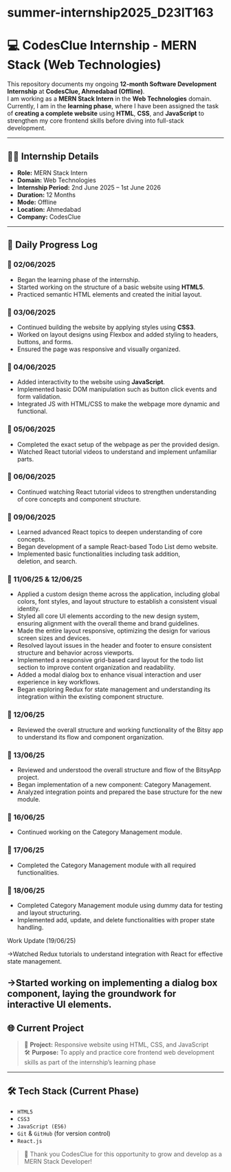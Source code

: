 # summer-internship2025_D23IT163

# 💻 CodesClue Internship - MERN Stack (Web Technologies)

This repository documents my ongoing **12-month Software Development Internship** at **CodesClue, Ahmedabad (Offline)**.  
I am working as a **MERN Stack Intern** in the **Web Technologies** domain. Currently, I am in the **learning phase**, where I have been assigned the task of **creating a complete website** using **HTML**, **CSS**, and **JavaScript** to strengthen my core frontend skills before diving into full-stack development.

---

## 🧑‍💻 Internship Details

- **Role:** MERN Stack Intern  
- **Domain:** Web Technologies  
- **Internship Period:** 2nd June 2025 – 1st June 2026  
- **Duration:** 12 Months  
- **Mode:** Offline  
- **Location:** Ahmedabad  
- **Company:** CodesClue  

---

## 📅 Daily Progress Log

### 📆 02/06/2025
- Began the learning phase of the internship.
- Started working on the structure of a basic website using **HTML5**.
- Practiced semantic HTML elements and created the initial layout.

### 📆 03/06/2025
- Continued building the website by applying styles using **CSS3**.
- Worked on layout designs using Flexbox and added styling to headers, buttons, and forms.
- Ensured the page was responsive and visually organized.

### 📆 04/06/2025
- Added interactivity to the website using **JavaScript**.
- Implemented basic DOM manipulation such as button click events and form validation.
- Integrated JS with HTML/CSS to make the webpage more dynamic and functional.

### 📆 05/06/2025
- Completed the exact setup of the webpage as per the provided design.
- Watched React tutorial videos to understand and implement unfamiliar parts.

### 📆 06/06/2025
- Continued watching React tutorial videos to strengthen understanding of core concepts and component structure.

### 📆 09/06/2025
- Learned advanced React topics to deepen understanding of core concepts.
- Began development of a sample React-based Todo List demo website.
- Implemented basic functionalities including task addition, deletion, and search.

### 📆 11/06/25 & 12/06/25
- Applied a custom design theme across the application, including global colors, font styles, and layout structure to establish a consistent visual identity.
- Styled all core UI elements according to the new design system, ensuring alignment with the overall theme and brand guidelines.
- Made the entire layout responsive, optimizing the design for various screen sizes and devices.
- Resolved layout issues in the header and footer to ensure consistent structure and behavior across viewports.
- Implemented a responsive grid-based card layout for the todo list section to improve content organization and readability.
- Added a modal dialog box to enhance visual interaction and user experience in key workflows.
- Began exploring Redux for state management and understanding its integration within the existing component structure.

### 📆 12/06/25
- Reviewed the overall structure and working functionality of the Bitsy app to understand its flow and component organization.

### 📆 13/06/25
- Reviewed and understood the overall structure and flow of the BitsyApp project.
- Began implementation of a new component: Category Management.
- Analyzed integration points and prepared the base structure for the new module.

### 📆 16/06/25
- Continued working on the Category Management module.

### 📆 17/06/25
- Completed the Category Management module with all required functionalities.

### 📆 18/06/25

- Completed Category Management module using dummy data for testing and layout structuring.
- Implemented add, update, and delete functionalities with proper state handling.

Work Update (19/06/25)

->Watched Redux tutorials to understand integration with React for effective state management.

->Started working on implementing a dialog box component, laying the groundwork for interactive UI elements.
---

## 🌐 Current Project

> 🎯 **Project:** Responsive website using HTML, CSS, and JavaScript  
> 🛠️ **Purpose:** To apply and practice core frontend web development skills as part of the internship’s learning phase

---

## 🛠️ Tech Stack (Current Phase)

- `HTML5`
- `CSS3`
- `JavaScript (ES6)`
- `Git` & `GitHub` (for version control)
- `React.js`

> 🙌 Thank you CodesClue for this opportunity to grow and develop as a MERN Stack Developer!
